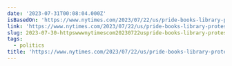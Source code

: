 ```yaml
---
date: '2023-07-31T00:08:04.000Z'
isBasedOn: 'https://www.nytimes.com/2023/07/22/us/pride-books-library-protest.html'
link: 'https://www.nytimes.com/2023/07/22/us/pride-books-library-protest.html'
slug: 2023-07-30-httpswwwnytimescom20230722uspride-books-library-protesthtml
tags:
  - politics
title: 'https://www.nytimes.com/2023/07/22/us/pride-books-library-protest.html'
---
```


